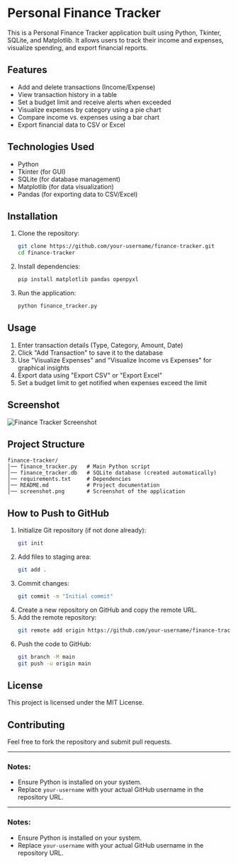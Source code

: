 # Personal Finance Tracker

This is a Personal Finance Tracker application built using Python, Tkinter, SQLite, and Matplotlib. It allows users to track their income and expenses, visualize spending, and export financial reports.

## Features
- Add and delete transactions (Income/Expense)
- View transaction history in a table
- Set a budget limit and receive alerts when exceeded
- Visualize expenses by category using a pie chart
- Compare income vs. expenses using a bar chart
- Export financial data to CSV or Excel

## Technologies Used
- Python
- Tkinter (for GUI)
- SQLite (for database management)
- Matplotlib (for data visualization)
- Pandas (for exporting data to CSV/Excel)

## Installation
1. Clone the repository:
   ```sh
   git clone https://github.com/your-username/finance-tracker.git
   cd finance-tracker
   ```
2. Install dependencies:
   ```sh
   pip install matplotlib pandas openpyxl
   ```
3. Run the application:
   ```sh
   python finance_tracker.py
   ```

## Usage
1. Enter transaction details (Type, Category, Amount, Date)
2. Click "Add Transaction" to save it to the database
3. Use "Visualize Expenses" and "Visualize Income vs Expenses" for graphical insights
4. Export data using "Export CSV" or "Export Excel"
5. Set a budget limit to get notified when expenses exceed the limit

## Screenshot
![Finance Tracker Screenshot](screenshot.png)

## Project Structure
```
finance-tracker/
│── finance_tracker.py   # Main Python script
│── finance_tracker.db   # SQLite database (created automatically)
│── requirements.txt     # Dependencies
│── README.md            # Project documentation
│── screenshot.png       # Screenshot of the application
```

## How to Push to GitHub
1. Initialize Git repository (if not done already):
   ```sh
   git init
   ```
2. Add files to staging area:
   ```sh
   git add .
   ```
3. Commit changes:
   ```sh
   git commit -m "Initial commit"
   ```
4. Create a new repository on GitHub and copy the remote URL.
5. Add the remote repository:
   ```sh
   git remote add origin https://github.com/your-username/finance-tracker.git
   ```
6. Push the code to GitHub:
   ```sh
   git branch -M main
   git push -u origin main
   ```

## License
This project is licensed under the MIT License.

## Contributing
Feel free to fork the repository and submit pull requests.

---

### Notes:
- Ensure Python is installed on your system.
- Replace `your-username` with your actual GitHub username in the repository URL.

---

### Notes:
- Ensure Python is installed on your system.
- Replace `your-username` with your actual GitHub username in the repository URL.
